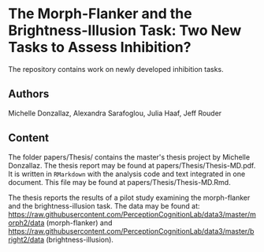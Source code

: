 # The Morph-Flanker and the Brightness-Illusion Task: Two New Tasks to Assess Inhibition?

The repository contains work on newly developed inhibition tasks.

## Authors

Michelle Donzallaz, Alexandra Sarafoglou, Julia Haaf, Jeff Rouder

## Content

The folder papers/Thesis/ contains the master's thesis project by Michelle Donzallaz. The thesis report may be found at papers/Thesis/Thesis-MD.pdf. It is written in `RMarkdown` with the analysis code and text integrated in one document. This file may be found at papers/Thesis/Thesis-MD.Rmd.  

The thesis reports the results of a pilot study examining the morph-flanker and the brightness-illusion task. The data may be found at: https://raw.githubusercontent.com/PerceptionCognitionLab/data3/master/morph2/data (morph-flanker) and https://raw.githubusercontent.com/PerceptionCognitionLab/data3/master/bright2/data (brightness-illusion).
